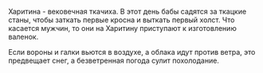 Харитина - вековечная ткачиха. В этот день бабы садятся за ткацкие станы, чтобы заткать первые кросна и выткать первый холст. Что касается мужчин, то они на Харитину приступают к изготовлению валенок.

Если вороны и галки вьются в воздухе, а облака идут против ветра, это предвещает снег, а безветренная погода сулит похолодание.